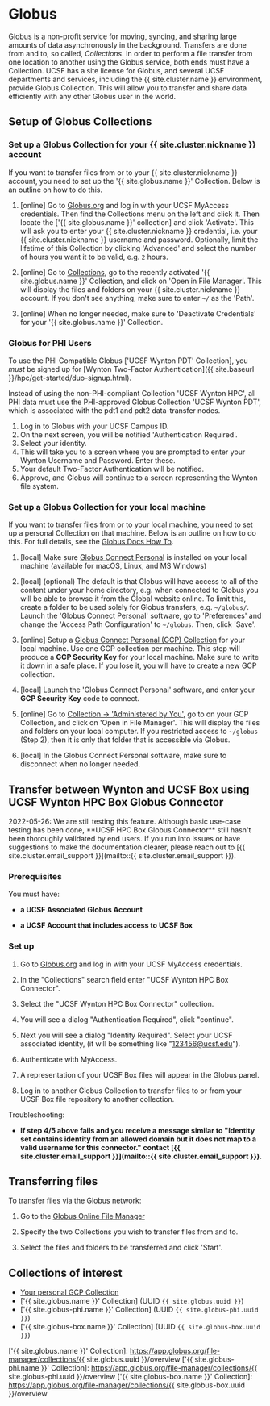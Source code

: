 <!-- markdownlint-disable-file MD034 -->

# Globus

[Globus] is a non-profit service for moving, syncing, and sharing large amounts of data asynchronously in the background.  Transfers are done from and to, so called, _Collections_.  In order to perform a file transfer from one location to another using the Globus service, both ends must have a Collection.  UCSF has a site license for Globus, and several UCSF departments and services, including the {{ site.cluster.name }} environment, provide Globus Collection.  This will allow you to transfer and share data efficiently with any other Globus user in the world.

## Setup of Globus Collections

### Set up a Globus Collection for your {{ site.cluster.nickname }} account

If you want to transfer files from or to your {{ site.cluster.nickname }} account, you need to set up the '{{ site.globus.name }}' Collection.  Below is an outline on how to do this.

1. [online] Go to [Globus.org](https://www.globus.org) and log in with your UCSF MyAccess credentials. Then find the Collections menu on the left and click it. Then locate the ['{{ site.globus.name }}' collection] and click 'Activate'.  This will ask you to enter your {{ site.cluster.nickname }} credential, i.e. your {{ site.cluster.nickname }} username and password.  Optionally, limit the lifetime of this Collection by clicking 'Advanced' and select the number of hours you want it to be valid, e.g. `2` hours.

2. [online] Go to [Collections](https://app.globus.org/collections), go to the recently activated '{{ site.globus.name }}' Collection, and click on 'Open in File Manager'.  This will display the files and folders on your {{ site.cluster.nickname }} account.  If you don't see anything, make sure to enter `~/` as the 'Path'.

3. [online] When no longer needed, make sure to 'Deactivate Credentials' for your '{{ site.globus.name }}' Collection.

### Globus for PHI Users

To use the PHI Compatible Globus ['UCSF Wynton PDT' Collection], you _must_ be signed up for [Wynton Two-Factor Authentication]({{ site.baseurl }}/hpc/get-started/duo-signup.html).

Instead of using the non-PHI-compliant Collection 'UCSF Wynton HPC', all PHI data must use the PHI-approved Globus Collection 'UCSF Wynton PDT', which is associated with the pdt1 and pdt2 data-transfer nodes.  

1. Log in to Globus with your UCSF Campus ID. 
2. On the next screen, you will be notified 'Authentication Required'. 
3. Select your identity. 
4. This will take you to a screen where you are prompted to enter your Wynton Username and Password. Enter these. 
5. Your default Two-Factor Authentication will be notified.  
6. Approve, and Globus will continue to a screen representing the Wynton file system.


### Set up a Globus Collection for your local machine

If you want to transfer files from or to your local machine, you need to set up a personal Collection on that machine.  Below is an outline on how to do this.  For full details, see the [Globus Docs How To](https://docs.globus.org/how-to/).

1. [local] Make sure [Globus Connect Personal] is installed on your local machine (available for macOS, Linux, and MS Windows)

2. [local] (optional) The default is that Globus will have access to all of the content under your home directory, e.g. when connected to Globus you will be able to browse it from the Global website online.  To limit this, create a folder to be used solely for Globus transfers, e.g. `~/globus/`.  Launch the 'Globus Connect Personal' software, go to 'Preferences' and change the 'Access Path Configuration' to `~/globus`. Then, click 'Save'.

3. [online] Setup a [Globus Connect Personal (GCP) Collection] for your local machine. Use one GCP collection per machine.  This step will produce a **GCP Security Key** for your local machine.  Make sure to write it down in a safe place.  If you lose it, you will have to create a new GCP collection.

4. [local] Launch the 'Globus Connect Personal' software, and enter your **GCP Security Key** code to connect.

5. [online] Go to [Collection -> 'Administered by You'](https://app.globus.org/collections?scope=administered-by-me), go to on your GCP Collection, and click on 'Open in File Manager'.  This will display the files and folders on your local computer.  If you restricted access to `~/globus` (Step 2), then it is only that folder that is accessible via Globus.

6. [local] In the Globus Connect Personal software, make sure to disconnect when no longer needed.

## Transfer between Wynton and UCSF Box using UCSF Wynton HPC Box Globus Connector

<div class="alert alert-warning" role="alert" markdown="1">
2022-05-26: We are still testing this feature. Although basic use-case testing has been done, **UCSF HPC Box Globus Connector** still hasn't been thoroughly validated by end users. If you run into issues or have suggestions to make the documentation clearer, please reach out to [{{ site.cluster.email_support }}](mailto::{{ site.cluster.email_support }}).
</div>

### Prerequisites

You must have:

* **a UCSF Associated Globus Account**

* **a UCSF Account that includes access to UCSF Box**

### Set up

1. Go to [Globus.org](https://www.globus.org) and log in with your UCSF MyAccess credentials.

2. In the "Collections" search field enter "UCSF Wynton HPC Box Connector".

3. Select the "UCSF Wynton HPC Box Connector" collection.

4. You will see a dialog "Authentication Required", click "continue". 

5. Next you will see a dialog "Identity Required". Select your UCSF associated identity, (it will be something like "123456@ucsf.edu").

6. Authenticate with MyAccess.

7. A representation of your UCSF Box files will appear in the Globus panel.

8. Log in to another Globus Collection to transfer files to or from your UCSF Box file repository to another collection.

Troubleshooting:

* **If step 4/5 above fails and you receive a message similar to "Identity set contains identity from an allowed domain but it does not map to a valid username for this connector." contact [{{ site.cluster.email_support }}](mailto::{{ site.cluster.email_support }}).**

## Transferring files

To transfer files via the Globus network:

1. Go to the [Globus Online File Manager](https://app.globus.org/file-manager)

2. Specify the two Collections you wish to transfer files from and to.

3. Select the files and folders to be transferred and click 'Start'.


## Collections of interest

* [Your personal GCP Collection](https://app.globus.org/collections?scope=administered-by-me)
* ['{{ site.globus.name }}' Collection] (UUID `{{ site.globus.uuid }}`)
* ['{{ site.globus-phi.name }}' Collection] (UUID `{{ site.globus-phi.uuid }}`)
* ['{{ site.globus-box.name }}' Collection] (UUID `{{ site.globus-box.uuid }}`)


[Globus]: https://www.globus.org/
[Globus Connect Personal]: https://www.globus.org/globus-connect-personal
[Globus Connect Personal (GCP) Collection]: https://app.globus.org/file-manager/gcp
['{{ site.globus.name }}' Collection]: https://app.globus.org/file-manager/collections/{{ site.globus.uuid }}/overview
['{{ site.globus-phi.name }}' Collection]: https://app.globus.org/file-manager/collections/{{ site.globus-phi.uuid }}/overview
['{{ site.globus-box.name }}' Collection]: https://app.globus.org/file-manager/collections/{{ site.globus-box.uuid }}/overview
